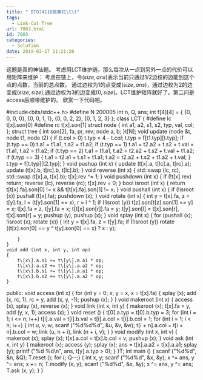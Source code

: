 ```yaml
---
title: " DTOJ4118夜奏花\t\t"
tags:
  - Link-Cut Tree
url: 7003.html
id: 7003
categories:
  - Solution
date: 2019-03-17 11:21:20
---
```


这题是真的神仙题。 考虑用LCT维护链。那么每次从一点到另外一点的代价可以用矩阵来维护： 考虑在链上，令$(size,ans)$表示当前只通过$1/2$边权的边能到这个点的点数，当前的总点数。 通过边权为$1$的点变成$(size,ans)$，通过边权为$2$的边变成$(size,size)$,通过边权为$3$的边变成$(0,size)$。LCT维护矩阵就好了。第二问是access后顺带维护的。 欣赏一下代码吧。

#include<bits/stdc++.h>
#define N 200005
int n, Q, ans;
int f\[4\]\[4\] = {
{0, 0, 0, 0},
{0, 0, 1, 1},
{0, 0, 2, 2},
{0, 1, 2, 3}
};
class LCT
{
#define lc t\[x\].son\[0\]
#define rc t\[x\].son\[1\]
	struct node
	{
		int a1, a2, s1, s2, typ, val, col;
	};
	struct tree
	{
		int son\[2\], fa, pr, rev;
		node a, b;
	}t\[N\];
	void update (node &t, node t1, node t2)
	{
		if (t.col > 0) t.typ = 4 - t.col;
		t.typ = f\[t1.typ\]\[t.typ\];
		if (t.typ == 0) t.a1 = t1.a1, t.a2 = t1.a2;
		if (t.typ == 1) t.a1 = t2.a2 + t.s2 + t.val + t1.a1, t.a2 = t1.a2;
		if (t.typ == 2) t.a1 = t1.a1, t.a2 = t2.a2 + t.s2 + t.val + t1.a2;
		if (t.typ == 3)
		{
			t.a1 = t2.a1 + t.s1 + t1.a1;
			t.a2 = t2.a2 + t.s2 + t1.a2 + t.val;
		}
		t.typ = f\[t.typ\]\[t2.typ\];
	}
	void pushup (int x)
	{
		update (t\[x\].a, t\[lc\].a, t\[rc\].a);
		update (t\[x\].b, t\[rc\].b, t\[lc\].b);
	}
	void reverse (int x)
	{
		std::swap (lc, rc), std::swap (t\[x\].a, t\[x\].b);
		t\[x\].rev ^= 1;
	}
	void pushdown (int x)
	{
		if (!t\[x\].rev) return;
		reverse (lc), reverse (rc);
		t\[x\].rev = 0;
	}
	bool isroot (int x)
	{
		return t\[t\[x\].fa\].son\[0\] != x && t\[t\[x\].fa\].son\[1\] != x;
	}
	void pushall (int x)
	{
		if (!isroot (x)) pushall (t\[x\].fa); pushdown (x);
	}
	void rotate (int x)
	{
		int y = t\[x\].fa, z = t\[y\].fa, l = (t\[y\].son\[1\] == x), r = l ^ 1;
		if (!isroot (y)) t\[z\].son\[t\[z\].son\[1\] == y\] = x;
		t\[x\].fa = z, t\[y\].fa = x; t\[t\[x\].son\[r\]\].fa = y;
		t\[y\].son\[l\] = t\[x\].son\[r\], t\[x\].son\[r\] = y;
		pushup (y), pushup (x);
	}
	void splay (int x)
	{
		for (pushall (x); !isroot (x); rotate (x))
		{
			int y = t\[x\].fa, z = t\[y\].fa;
			if (!isroot (y)) rotate ((t\[z\].son\[0\] == y ^ t\[y\].son\[0\] == x) ? x : y);

		}
	}
	void add (int x, int y, int op)
	{
		t\[x\].a.s1 += t\[y\].a.a1 * op;
		t\[x\].a.s2 += t\[y\].a.a2 * op;
		t\[x\].b.s1 += t\[y\].a.a1 * op;
		t\[x\].b.s2 += t\[y\].a.a2 * op;
	}
public:
	void access (int x)
	{
		for (int y = 0; x; y = x, x = t\[x\].fa)
		{
			splay (x);
			add (x, rc, 1), rc = y, add (x, y, -1);
			pushup (x);
		}
	}
	void makeroot (int x)
	{
		access (x), splay (x), reverse (x);
	}
	void link (int x, int y)
	{
		makeroot (x);
		t\[x\].fa = y, add (y, x, 1);
		access (x);
	}
	void reset ()
	{
		t\[0\].a.typ = t\[0\].b.typ = 3;
		for (int i = 1; i <= n; i++) 
			t\[i\].a.val = t\[i\].b.val = t\[i\].a.col = t\[i\].b.col = 1;
		for (int i = 1; i < n; i++)
		{
			int u, v, w; scanf ("%d%d%d", &u, &v, &w);
			t\[i + n\].a.col = t\[i + n\].b.col = w;
			link (u, n + i), link (n + i, v);
		}
	}
	void modify (int x, int v)
	{
		makeroot (x); splay (x);
		t\[x\].a.col = t\[x\].b.col = v;
		pushup (x);
	}
	void ask (int x, int y)
	{
		makeroot (x); access (y); splay (x);
		ans = t\[x\].a.a2 + t\[x\].a.a1; splay (y);
		printf ("%d %d\\n", ans, t\[y\].a.typ > 0);
	}
}T;
int main ()
{
	scanf ("%d%d", &n, &Q);
	T.reset ();
	for (; Q--;)
	{
		int x, y; scanf ("%d%d", &x, &y);
		x ^= ans, y ^= ans; x += n;
		T.modify (x, y);
		scanf ("%d%d", &x, &y);
		x ^= ans, y ^= ans;
		T.ask (x, y);
	}
}